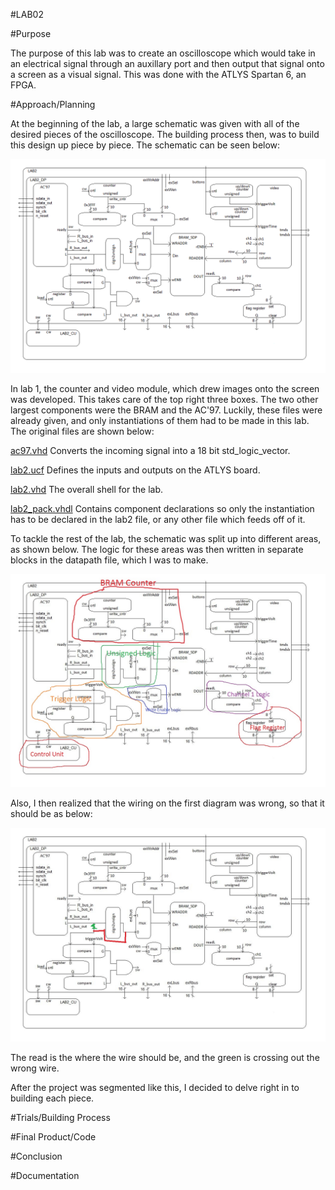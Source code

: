 #LAB02

#Purpose

The purpose of this lab was to create an oscilloscope which would take in an electrical signal through an auxillary port and then output that signal onto a screen as a visual signal. 
This was done with the ATLYS Spartan 6, an FPGA.  

#Approach/Planning

At the beginning of the lab, a large schematic was given with all of the desired pieces of the oscilloscope.  The building process then, was to build this design up piece by piece.
The schematic can be seen below: 

![alt tag](https://raw.githubusercontent.com/JohnTerragnoli/ECE383_Lab02/master/Pictures/givenSchematic.gif "original Schematic")

In lab 1, the counter and video module, which drew images onto the screen was developed.  This takes care of the top right three boxes.  The two other largest components were the BRAM and the AC'97.  Luckily, these files were already given, and only instantiations of them had to be made in this lab.  The original files are shown below: 

[ac97.vhd](https://raw.githubusercontent.com/JohnTerragnoli/ECE383_Lab02/master/Code/Given%20Code/ac97.vhd)
Converts the incoming signal into a 18 bit std_logic_vector.  

[lab2.ucf](https://raw.githubusercontent.com/JohnTerragnoli/ECE383_Lab02/master/Code/Given%20Code/lab2.ucf)
Defines the inputs and outputs on the ATLYS board. 

[lab2.vhd](https://raw.githubusercontent.com/JohnTerragnoli/ECE383_Lab02/master/Code/Given%20Code/lab2.vhd)
The overall shell for the lab.

[lab2_pack.vhdl](https://raw.githubusercontent.com/JohnTerragnoli/ECE383_Lab02/master/Code/Given%20Code/lab2_pack.vhdl)
Contains component declarations so only the instantiation has to be declared in the lab2 file, or any other file which feeds off of it. 



To tackle the rest of the lab, the schematic was split up into different areas, as shown below.  The logic for these areas was then written in separate blocks in the datapath file, which I was to make.  

![alt tag](https://raw.githubusercontent.com/JohnTerragnoli/ECE383_Lab02/master/Pictures/Marked%20Original%20Schematic.jpg "marked original Schematic")


Also, I then realized that the wiring on the first diagram was wrong, so that it should be as below: 

![alt tag](https://raw.githubusercontent.com/JohnTerragnoli/ECE383_Lab02/master/Pictures/Fixed%20Wire%20Schematic.jpg "fixed wire Schematic")

The read is the where the wire should be, and the green is crossing out the wrong wire.  

After the project was segmented like this, I decided to delve right in to building each piece.  


#Trials/Building Process


#Final Product/Code



#Conclusion


#Documentation
